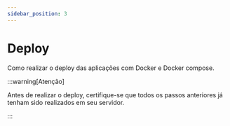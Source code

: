 ```yaml
---
sidebar_position: 3
---
```


# Deploy

Como realizar o deploy das aplicações com Docker e Docker compose.

:::warning[Atenção]

Antes de realizar o deploy, certifique-se que todos os passos anteriores já tenham sido realizados em seu servidor.

:::
